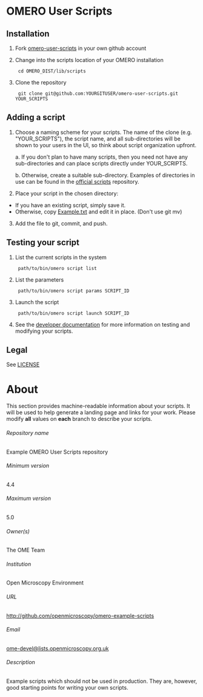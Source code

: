 OMERO User Scripts
==================

Installation
------------

1. Fork [omero-user-scripts](https://github.com/ome/omero-user-scripts/fork) in your own github account

2. Change into the scripts location of your OMERO installation

        cd OMERO_DIST/lib/scripts

3. Clone the repository

        git clone git@github.com:YOURGITUSER/omero-user-scripts.git YOUR_SCRIPTS

Adding a script
---------------

1. Choose a naming scheme for your scripts. The name of the clone
   (e.g. "YOUR_SCRIPTS"), the script name, and all sub-directories will be shown
   to your users in the UI, so think about script organization upfront.

   a. If you don't plan to have many scripts, then you need not have any sub-directories
      and can place scripts directly under YOUR_SCRIPTS.

   b. Otherwise, create a suitable sub-directory. Examples of directories in use can be
      found in the [official scripts](https://github.com/ome/scripts) repository.

2. Place your script in the chosen directory:
  * If you have an existing script, simply save it.
  * Otherwise, copy [Example.txt](Example.txt) and edit it in place. (Don't use git mv)

3. Add the file to git, commit, and push.

Testing your script
-------------------

1. List the current scripts in the system

        path/to/bin/omero script list

2. List the parameters

        path/to/bin/omero script params SCRIPT_ID

3. Launch the script

        path/to/bin/omero script launch SCRIPT_ID

4. See the [developer documentation](https://www.openmicroscopy.org/site/support/omero4/developers/scripts/)
   for more information on testing and modifying your scripts.

Legal
-----

See [LICENSE](LICENSE)


# About #
This section provides machine-readable information about your scripts.
It will be used to help generate a landing page and links for your work.
Please modify **all** values on **each** branch to describe your scripts.

###### Repository name ######
Example OMERO User Scripts repository

###### Minimum version ######
4.4

###### Maximum version ######
5.0

###### Owner(s) ######
The OME Team

###### Institution ######
Open Microscopy Environment

###### URL ######
http://github.com/openmicroscopy/omero-example-scripts

###### Email ######
ome-devel@lists.openmicroscopy.org.uk

###### Description ######
Example scripts which should not be used in production. They
are, however, good starting points for writing your own scripts.
